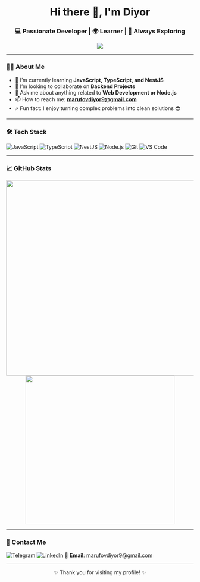 <h1 align="center">Hi there 👋, I'm Diyor</h1>
<h3 align="center">💻 Passionate Developer | 🌍 Learner | 🚀 Always Exploring</h3>


 <p align="center">
  <img src="https://readme-typing-svg.herokuapp.com?font=Fira+Code&pause=1000&center=true&vCenter=true&width=600&lines=+learning+JavaScript,+TypeScript,+NestJS+;I+love+backend+development!" />
</p>

---

### 🧑‍💻 About Me

- 🌱 I’m currently learning **JavaScript, TypeScript, and NestJS**
- 👯 I’m looking to collaborate on **Backend Projects**
- 💬 Ask me about anything related to **Web Development or Node.js**
- 📫 How to reach me: **marufovdiyor9@gmail.com**
- ⚡ Fun fact: I enjoy turning complex problems into clean solutions 😎

---

### 🛠️ Tech Stack

![JavaScript](https://img.shields.io/badge/-JavaScript-F7DF1E?style=flat&logo=javascript&logoColor=black)
![TypeScript](https://img.shields.io/badge/-TypeScript-3178C6?style=flat&logo=typescript&logoColor=white)
![NestJS](https://img.shields.io/badge/-NestJS-E0234E?style=flat&logo=nestjs&logoColor=white)
![Node.js](https://img.shields.io/badge/-Node.js-339933?style=flat&logo=node.js&logoColor=white)
![Git](https://img.shields.io/badge/-Git-F05032?style=flat&logo=git&logoColor=white)
![VS Code](https://img.shields.io/badge/-VSCode-007ACC?style=flat&logo=visual-studio-code)

---

### 📈 GitHub Stats

<p align="center">
  <img width="525" src="https://github-readme-stats.vercel.app/api?username=DiyorMarufov&show_icons=true&theme=radical" />
  <img width="400" src="https://github-readme-stats.vercel.app/api/top-langs/?username=DiyorMarufov&layout=compact&theme=radical" />
</p>


---

### 🔗 Contact Me

[![Telegram](https://img.shields.io/badge/-Telegram-26A5E4?style=flat&logo=telegram&logoColor=white)](@MarufovD)
[![LinkedIn](https://img.shields.io/badge/-LinkedIn-0A66C2?style=flat&logo=linkedin&logoColor=white)](https://www.linkedin.com/in/diyor-marufov-8b9958352/)
📧 **Email**: marufovdiyor9@gmail.com

---

<p align="center">✨ Thank you for visiting my profile! ✨</p>
